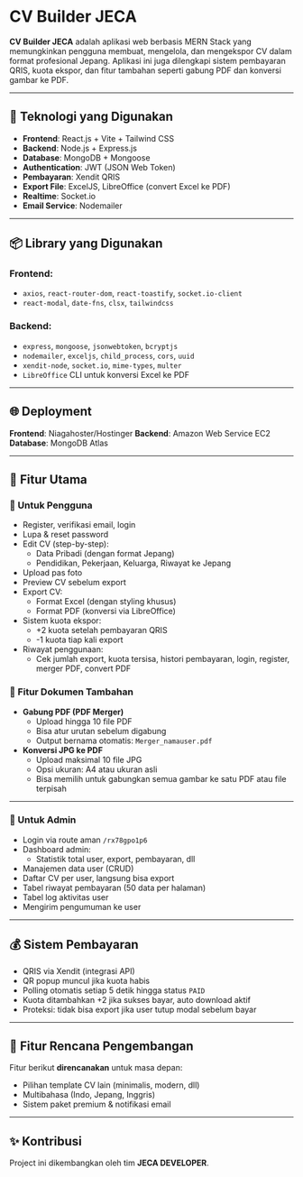 # CV Builder JECA

**CV Builder JECA** adalah aplikasi web berbasis MERN Stack yang memungkinkan pengguna membuat, mengelola, dan mengekspor CV dalam format profesional Jepang. Aplikasi ini juga dilengkapi sistem pembayaran QRIS, kuota ekspor, dan fitur tambahan seperti gabung PDF dan konversi gambar ke PDF.

---

## 🧱 Teknologi yang Digunakan

- **Frontend**: React.js + Vite + Tailwind CSS  
- **Backend**: Node.js + Express.js  
- **Database**: MongoDB + Mongoose  
- **Authentication**: JWT (JSON Web Token)  
- **Pembayaran**: Xendit QRIS  
- **Export File**: ExcelJS, LibreOffice (convert Excel ke PDF)  
- **Realtime**: Socket.io  
- **Email Service**: Nodemailer  

---

## 📦 Library yang Digunakan

### Frontend:
- `axios`, `react-router-dom`, `react-toastify`, `socket.io-client`
- `react-modal`, `date-fns`, `clsx`, `tailwindcss`

### Backend:
- `express`, `mongoose`, `jsonwebtoken`, `bcryptjs`
- `nodemailer`, `exceljs`, `child_process`, `cors`, `uuid`
- `xendit-node`, `socket.io`, `mime-types`, `multer`
- `LibreOffice` CLI untuk konversi Excel ke PDF

---

## 🌐 Deployment

**Frontend**: Niagahoster/Hostinger
**Backend**: Amazon Web Service EC2
**Database**: MongoDB Atlas

---

## 🚀 Fitur Utama

### 👤 Untuk Pengguna
- Register, verifikasi email, login
- Lupa & reset password
- Edit CV (step-by-step):
  - Data Pribadi (dengan format Jepang)
  - Pendidikan, Pekerjaan, Keluarga, Riwayat ke Jepang
- Upload pas foto
- Preview CV sebelum export
- Export CV:
  - Format Excel (dengan styling khusus)
  - Format PDF (konversi via LibreOffice)
- Sistem kuota ekspor:
  - +2 kuota setelah pembayaran QRIS
  - -1 kuota tiap kali export
- Riwayat penggunaan:
  - Cek jumlah export, kuota tersisa, histori pembayaran,
   login, register, merger PDF, convert PDF

### 📄 Fitur Dokumen Tambahan
- **Gabung PDF (PDF Merger)**
  - Upload hingga 10 file PDF
  - Bisa atur urutan sebelum digabung
  - Output bernama otomatis: `Merger_namauser.pdf`
- **Konversi JPG ke PDF**
  - Upload maksimal 10 file JPG
  - Opsi ukuran: A4 atau ukuran asli
  - Bisa memilih untuk gabungkan semua gambar ke satu PDF atau file terpisah

---

### 👑 Untuk Admin
- Login via route aman `/rx78gpo1p6`
- Dashboard admin:
  - Statistik total user, export, pembayaran, dll
- Manajemen data user (CRUD)
- Daftar CV per user, langsung bisa export
- Tabel riwayat pembayaran (50 data per halaman)
- Tabel log aktivitas user
- Mengirim pengumuman ke user
---

## 💰 Sistem Pembayaran
- QRIS via Xendit (integrasi API)
- QR popup muncul jika kuota habis
- Polling otomatis setiap 5 detik hingga status `PAID`
- Kuota ditambahkan +2 jika sukses bayar, auto download aktif
- Proteksi: tidak bisa export jika user tutup modal sebelum bayar

---

## 📌 Fitur Rencana Pengembangan
Fitur berikut **direncanakan** untuk masa depan:
- Pilihan template CV lain (minimalis, modern, dll)
- Multibahasa (Indo, Jepang, Inggris)
- Sistem paket premium & notifikasi email

---

## ✨ Kontribusi
Project ini dikembangkan oleh tim **JECA DEVELOPER**.  

